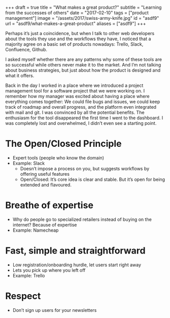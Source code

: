 +++
draft = true
title = "What makes a great product?"
subtitle = "Learning from the successes of others"
date = "2017-02-10"
tags = ["product management"]
image = "/assets/2017/swiss-army-knife.jpg"
id = "asdf9"
url = "asdf9/what-makes-a-great-product"
aliases = ["asdf9"]
+++

Perhaps it’s just a coincidence, but when I talk to other web developers about the tools they use and the workflows they have, I noticed that a majority agree on a basic set of products nowadays: Trello, Slack, Confluence, Github.

I asked myself whether there are any patterns why some of these tools are so successful while others never make it to the market. And I’m not talking about business strategies, but just about how the product is designed and what it offers.

Back in the day I worked in a place where we introduced a project management tool for a software project that we were working on. I remember how my manager was excited about having a place where everything comes together: We could file bugs and issues, we could keep track of roadmap and overall progress, and the platform even integrated with mail and git. I was convinced by all the potential benefits. The enthusiasm for the tool disappeared the first time I went to the dashboard. I was completely lost and overwhelmed, I didn’t even see a starting point.

# The Open/Closed Principle

- Expert tools (people who know the domain)
- Example: Slack
    + Doesn’t impose a process on you, but suggests workflows by offering useful features
    + Open/Closed: It’s core idea is clear and stable. But it’s open for being extended and flavoured.

# Breathe of expertise

- Why do people go to specialized retailers instead of buying on the internet? Because of expertise
- Example: Namecheap

# Fast, simple and straightforward

- Low registration/onboarding hurdle, let users start right away
- Lets you pick up where you left off
- Example: Trello

# Respect

- Don’t sign up users for your newsletters
